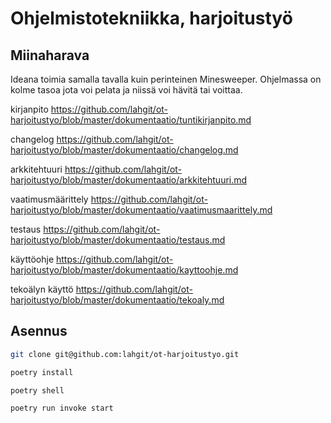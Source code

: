 # Ohjelmistotekniikka, harjoitustyö

## Miinaharava

Ideana toimia samalla tavalla kuin perinteinen Minesweeper. Ohjelmassa on kolme tasoa jota voi pelata ja niissä voi hävitä tai voittaa.


kirjanpito
https://github.com/lahgit/ot-harjoitustyo/blob/master/dokumentaatio/tuntikirjanpito.md



changelog
https://github.com/lahgit/ot-harjoitustyo/blob/master/dokumentaatio/changelog.md



arkkitehtuuri
https://github.com/lahgit/ot-harjoitustyo/blob/master/dokumentaatio/arkkitehtuuri.md


vaatimusmäärittely
https://github.com/lahgit/ot-harjoitustyo/blob/master/dokumentaatio/vaatimusmaarittely.md


testaus
https://github.com/lahgit/ot-harjoitustyo/blob/master/dokumentaatio/testaus.md



käyttöohje
https://github.com/lahgit/ot-harjoitustyo/blob/master/dokumentaatio/kayttoohje.md



tekoälyn käyttö
https://github.com/lahgit/ot-harjoitustyo/blob/master/dokumentaatio/tekoaly.md


## Asennus

```bash
git clone git@github.com:lahgit/ot-harjoitustyo.git
```
```bash
poetry install
```

```bash
poetry shell
```
```bash
poetry run invoke start
```
